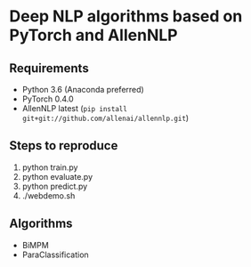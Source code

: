 # Deep NLP algorithms based on PyTorch and AllenNLP

## Requirements
 - Python 3.6 (Anaconda preferred)
 - PyTorch 0.4.0
 - AllenNLP latest (`pip install git+git://github.com/allenai/allennlp.git`)

## Steps to reproduce
 1. python train.py
 2. python evaluate.py
 3. python predict.py
 4. ./webdemo.sh

## Algorithms
 - BiMPM
 - ParaClassification

